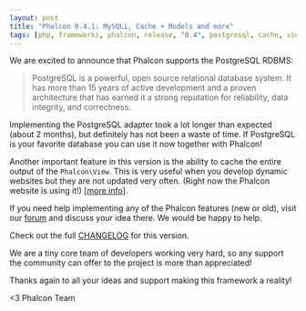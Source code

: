 ```yaml
---
layout: post
title: "Phalcon 0.4.1: MySQLi, Cache + Models and more"
tags: [php, frameworks, phalcon, release, "0.4", postgresql, cache, views, "0.x"]
---
```


We are excited to announce that Phalcon supports the PostgreSQL RDBMS:

<!--more-->
> PostgreSQL is a powerful, open source relational database system. It
> has more than 15 years of active development and a proven architecture
> that has earned it a strong reputation for reliability, data
> integrity, and correctness.

Implementing the PostgreSQL adapter took a lot longer than expected (about 2 months), but definitely has not been a waste of time. If PostgreSQL is your favorite database you can use it now together with Phalcon!

Another important feature in this version is the ability to cache the entire output of the `Phalcon\View`. This is very useful when you develop dynamic websites but they are not updated very often. (Right now the Phalcon website is using it!) [[more info](https://docs.phalconphp.com/latest/en/volt#caching-view-fragments)].

If you need help implementing any of the Phalcon features (new or old), visit our [forum](https://forum.phalconphp.com) and discuss your idea there. We would be happy to help.

Check out the full [CHANGELOG](https://github.com/phalcon/cphalcon/blob/master/CHANGELOG.md) for this version.

We are a tiny core team of developers working very hard, so any support the community can offer to the project is more than appreciated!

Thanks again to all your ideas and support making this framework a reality!

<3 Phalcon Team